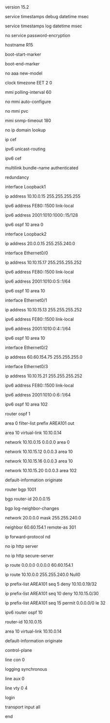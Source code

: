 version 15.2

service timestamps debug datetime msec

service timestamps log datetime msec

no service password-encryption

hostname R15

boot-start-marker

boot-end-marker

no aaa new-model

clock timezone EET 2 0

mmi polling-interval 60

no mmi auto-configure

no mmi pvc

mmi snmp-timeout 180

no ip domain lookup

ip cef

ipv6 unicast-routing

ipv6 cef

multilink bundle-name authenticated

redundancy

interface Loopback1

ip address 10.10.0.15 255.255.255.255

ipv6 address FE80::1500 link-local

ipv6 address 2001:1010:1000::15/128

ipv6 ospf 10 area 0

interface Loopback2

ip address 20.0.0.15 255.255.240.0

interface Ethernet0/0

ip address 10.10.15.17 255.255.255.252

ipv6 address FE80::1500 link-local

ipv6 address 2001:1010:0:5::1/64

ipv6 ospf 10 area 10

interface Ethernet0/1

ip address 10.10.15.13 255.255.255.252

ipv6 address FE80::1500 link-local

ipv6 address 2001:1010:0:4::1/64

ipv6 ospf 10 area 10

interface Ethernet0/2

ip address 60.60.154.75 255.255.255.0

interface Ethernet0/3

ip address 10.10.15.21 255.255.255.252

ipv6 address FE80::1500 link-local

ipv6 address 2001:1010:0:6::1/64

ipv6 ospf 10 area 102

router ospf 1

area 0 filter-list prefix AREA101 out

area 10 virtual-link 10.10.0.14

network 10.10.0.15 0.0.0.0 area 0

network 10.10.15.12 0.0.0.3 area 10

network 10.10.15.16 0.0.0.3 area 10

network 10.10.15.20 0.0.0.3 area 102

default-information originate

router bgp 1001

bgp router-id 20.0.0.15

bgp log-neighbor-changes

network 20.0.0.0 mask 255.255.240.0

neighbor 60.60.154.1 remote-as 301

ip forward-protocol nd

no ip http server

no ip http secure-server

ip route 0.0.0.0 0.0.0.0 60.60.154.1

ip route 10.10.0.0 255.255.240.0 Null0

ip prefix-list AREA101 seq 5 deny 10.10.0.19/32

ip prefix-list AREA101 seq 10 deny 10.10.15.0/30

ip prefix-list AREA101 seq 15 permit 0.0.0.0/0 le 32

ipv6 router ospf 10

router-id 10.10.0.15

area 10 virtual-link 10.10.0.14

default-information originate

control-plane

line con 0

logging synchronous

line aux 0

line vty 0 4

login

transport input all

end
